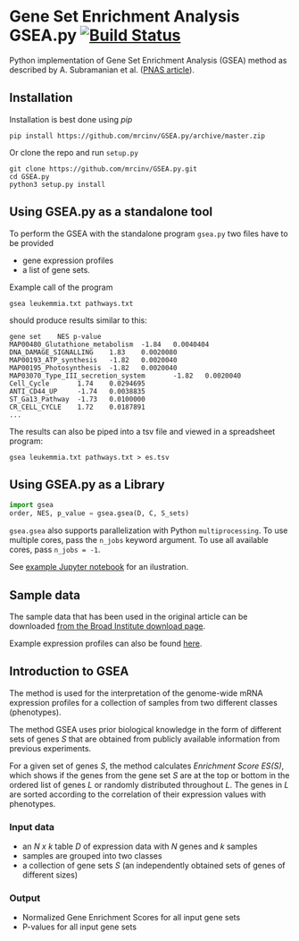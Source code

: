 # Gene Set Enrichment Analysis GSEA.py [![Build Status](https://travis-ci.org/mrcinv/GSEA.py.svg?branch=master)](https://travis-ci.org/mrcinv/GSEA.py)

Python implementation of Gene Set Enrichment Analysis (GSEA) method as
described by A. Subramanian et al. ([PNAS article](http://www.pnas.org/content/102/43/15545.abstract)).


## Installation

Installation is best done using *pip*

```
pip install https://github.com/mrcinv/GSEA.py/archive/master.zip
```

Or clone the repo and run `setup.py`

```
git clone https://github.com/mrcinv/GSEA.py.git
cd GSEA.py
python3 setup.py install
```

## Using GSEA.py as a standalone tool
To perform the GSEA with the standalone program `gsea.py` two
files have to be provided
 - gene expression profiles
 - a list of gene sets.

 
Example call of the program
```
gsea leukemmia.txt pathways.txt
```

should produce results similar to this:

```
gene set	NES	p-value
MAP00480_Glutathione_metabolism  -1.84   0.0040404
DNA_DAMAGE_SIGNALLING    1.83    0.0020080
MAP00193_ATP_synthesis   -1.82   0.0020040
MAP00195_Photosynthesis  -1.82   0.0020040
MAP03070_Type_III_secretion_system       -1.82   0.0020040
Cell_Cycle       1.74    0.0294695
ANTI_CD44_UP     -1.74   0.0038835
ST_Ga13_Pathway  -1.73   0.0100000
CR_CELL_CYCLE    1.72    0.0187891
...
```

The results can also be piped into a tsv file and viewed in a spreadsheet program:

```
gsea leukemmia.txt pathways.txt > es.tsv
```

## Using GSEA.py as a Library

``` python
import gsea
order, NES, p_value = gsea.gsea(D, C, S_sets)
```

`gsea.gsea` also supports parallelization with Python `multiprocessing`. To use multiple cores, pass the `n_jobs` keyword argument.
To use all available cores, pass `n_jobs = -1`.

See [example Jupyter notebook](Leukemia.ipynb) for an ilustration.

## Sample data

The sample data that has been used in the original article 
can be downloaded [from the Broad Institute download page](http://software.broadinstitute.org/gsea/downloads.jsp).

Example expression profiles can also be found [here](https://github.com/ramhiser/datamicroarray/wiki/Golub-(1999)). 

## Introduction to GSEA
The method is used for the interpretation of the genome-wide mRNA expression
profiles for a collection of samples from two different classes (phenotypes).

The method GSEA uses prior biological knowledge in the form of
different sets of genes *S* that are obtained from publicly available information
from previous experiments.

For a given set of genes *S*, the method calculates *Enrichment Score ES(S)*,
which shows if the genes from the gene set *S* are at the top or bottom in the
ordered list of genes *L* or randomly distributed throughout *L*.
The genes in *L*
are sorted according to the correlation of their expression values with phenotypes.


### Input data

 - an *N x k* table *D* of expression data with *N* genes and *k* samples
 - samples are grouped into two classes
 - a collection of gene sets *S* (an independently obtained sets of genes of different sizes)

### Output 

 - Normalized Gene Enrichment Scores for all input gene sets
 - P-values for all input gene sets
